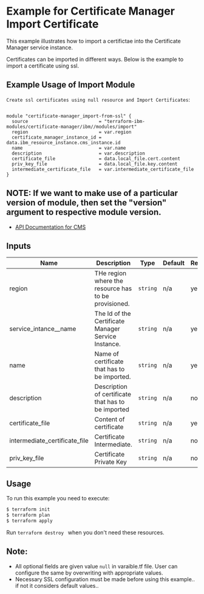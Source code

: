 # Example for Certificate Manager Import Certificate

This example illustrates how to  import a certifictae into the Certificate Manager service instance.

Certificates can be imported in different ways. Below is the example to import a certificate using ssl.

## Example Usage of Import Module

`Create ssl certificates using null resource and Import Certificates`:
```hcl

module "certificate-manager_import-from-ssl" {
  source                          = "terraform-ibm-modules/certificate-manager/ibm//modules/import"
  region                          = var.region
  certificate_manager_instance_id = data.ibm_resource_instance.cms_instance.id
  name                            = var.name
  description                     = var.description
  certificate_file                = data.local_file.cert.content
  priv_key_file                   = data.local_file.key.content
  intermediate_certificate_file   = var.intermediate_certificate_file
}

```

## NOTE: If we want to make use of a particular version of module, then set the "version" argument to respective module version.


* [ API Documentation for CMS ](https://cloud.ibm.com/apidocs/certificate-manager)

<!-- BEGINNING OF PRE-COMMIT-TERRAFORM DOCS HOOK -->
## Inputs

| Name                            | Description                                         | Type   |Default|Required|
|---------------------------------|-----------------------------------------------------|--------|-------|----------|
| region                          | THe region where the resource has to be provisioned.|`string`| n/a   | yes      |
| service\_intance\__name         | The Id of the Certificate Manager Service Instance. |`string`| n/a   | yes      |
| name                            | Name of certificate that has to be imported.        |`string`| n/a   | yes      |
| description                     | Description of certificate that has to be imported  |`string`| n/a   | no       |
| certificate\_file               | Content of certificate                              |`string`| n/a   | yes      |
| intermediate\_certificate\_file | Certificate Intermediate.                           |`string`| n/a   | no       |
| priv\_key\_file                 | Certificate Private Key                             |`string`| n/a   | no       |

<!-- END OF PRE-COMMIT-TERRAFORM DOCS HOOK -->
 
 ## Usage

To run this example you need to execute:

```bash
$ terraform init
$ terraform plan
$ terraform apply 
```

Run `terraform destroy ` when you don't need these resources.

 ## Note:
 * All optional fields are given value `null` in varaible.tf file. User can configure the same by overwriting with appropriate values.
 * Necessary SSL configuration must be made before using this example.. if not it considers default values..